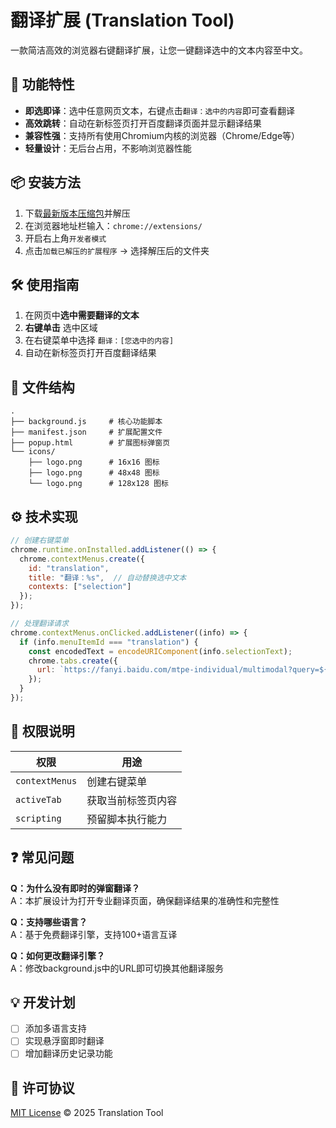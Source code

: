 
# 翻译扩展 (Translation Tool) 

一款简洁高效的浏览器右键翻译扩展，让您一键翻译选中的文本内容至中文。

## 🚀 功能特性

- **即选即译**：选中任意网页文本，右键点击`翻译：选中的内容`即可查看翻译
- **高效跳转**：自动在新标签页打开百度翻译页面并显示翻译结果
- **兼容性强**：支持所有使用Chromium内核的浏览器（Chrome/Edge等）
- **轻量设计**：无后台占用，不影响浏览器性能

## 📦 安装方法

1. 下载[最新版本压缩包](https://github.com/your-repo/releases)并解压
2. 在浏览器地址栏输入：`chrome://extensions/`
3. 开启右上角`开发者模式`
4. 点击`加载已解压的扩展程序` → 选择解压后的文件夹

## 🛠 使用指南

1. 在网页中**选中需要翻译的文本**
2. **右键单击** 选中区域
3. 在右键菜单中选择 `翻译：[您选中的内容]`
4. 自动在新标签页打开百度翻译结果

## 📁 文件结构

```
.
├── background.js     # 核心功能脚本
├── manifest.json     # 扩展配置文件
├── popup.html        # 扩展图标弹窗页
└── icons/
    ├── logo.png      # 16x16 图标
    ├── logo.png      # 48x48 图标
    └── logo.png      # 128x128 图标
```

## ⚙ 技术实现

```javascript
// 创建右键菜单
chrome.runtime.onInstalled.addListener(() => {
  chrome.contextMenus.create({
    id: "translation",
    title: "翻译：%s",  // 自动替换选中文本
    contexts: ["selection"]
  });
});

// 处理翻译请求
chrome.contextMenus.onClicked.addListener((info) => {
  if (info.menuItemId === "translation") {
    const encodedText = encodeURIComponent(info.selectionText);
    chrome.tabs.create({ 
      url: `https://fanyi.baidu.com/mtpe-individual/multimodal?query=${encodedText}`
    });
  }
});
```

## 🔐 权限说明

| 权限 | 用途 |
|------|------|
| `contextMenus` | 创建右键菜单 |
| `activeTab` | 获取当前标签页内容 |
| `scripting` | 预留脚本执行能力 |

## ❓ 常见问题

**Q：为什么没有即时的弹窗翻译？**  
A：本扩展设计为打开专业翻译页面，确保翻译结果的准确性和完整性

**Q：支持哪些语言？**  
A：基于免费翻译引擎，支持100+语言互译

**Q：如何更改翻译引擎？**  
A：修改background.js中的URL即可切换其他翻译服务

## 💡 开发计划

- [ ] 添加多语言支持
- [ ] 实现悬浮窗即时翻译
- [ ] 增加翻译历史记录功能

## 📜 许可协议

[MIT License](LICENSE) © 2025 Translation Tool
